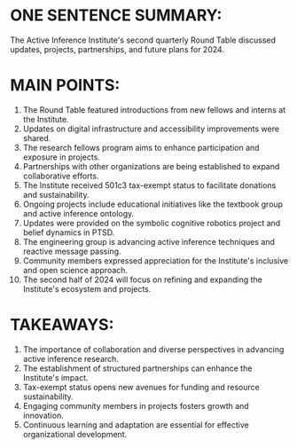 # ONE SENTENCE SUMMARY:
The Active Inference Institute's second quarterly Round Table discussed updates, projects, partnerships, and future plans for 2024.

# MAIN POINTS:
1. The Round Table featured introductions from new fellows and interns at the Institute.
2. Updates on digital infrastructure and accessibility improvements were shared.
3. The research fellows program aims to enhance participation and exposure in projects.
4. Partnerships with other organizations are being established to expand collaborative efforts.
5. The Institute received 501c3 tax-exempt status to facilitate donations and sustainability.
6. Ongoing projects include educational initiatives like the textbook group and active inference ontology.
7. Updates were provided on the symbolic cognitive robotics project and belief dynamics in PTSD.
8. The engineering group is advancing active inference techniques and reactive message passing.
9. Community members expressed appreciation for the Institute's inclusive and open science approach.
10. The second half of 2024 will focus on refining and expanding the Institute's ecosystem and projects.

# TAKEAWAYS:
1. The importance of collaboration and diverse perspectives in advancing active inference research.
2. The establishment of structured partnerships can enhance the Institute's impact.
3. Tax-exempt status opens new avenues for funding and resource sustainability.
4. Engaging community members in projects fosters growth and innovation.
5. Continuous learning and adaptation are essential for effective organizational development.
